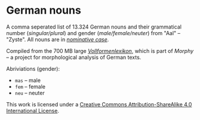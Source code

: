 # German nouns
A comma seperated list of 13.324 German nouns and their grammatical number (*singular/plural*) and gender (*male/female/neuter*) from "Aal" – "Zyste". All nouns are in *[nominative case](https://en.wikipedia.org/wiki/Nominative_case)*.

Compiled from the 700 MB large *[Vollformenlexikon](http://www.danielnaber.de/morphologie/)*, which is part of *Morphy* – a project for morphological analysis of German texts.

Abriviations (gender):
* `mas` – male
* `fem` – female
* `neu` – neuter

This work is licensed under a [Creative Commons Attribution-ShareAlike 4.0 International License](https://creativecommons.org/licenses/by-sa/4.0/).

